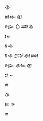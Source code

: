<div class='block'>
<div class='line'>𒆠</div>
<div class='line'>𒅖𒁍𒊏</div>
<div class='line'>𒈗 𒁷𒌁𒆠</div>
<div class='line'>𒋙𒉡</div>
<div class='line'>𒀀𒈾</div>
<div class='line'>𒀀𒈾 𒆪𒋫𒀠𒇷</div>
<div class='line'>𒈗 𒀠𒋰𒊏</div>
<div class='line'>𒄑 𒀸</div>
<div class='line'>𒌑</div>
<div class='line'>𒆠</div>
<div class='line'>𒄿 𒃻</div>
<div class='line'>𒌑</div>
</div>